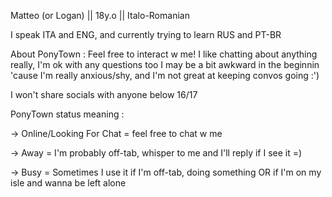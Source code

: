 Matteo (or Logan) || 18y.o || Italo-Romanian 

I speak ITA and ENG, and currently trying to learn RUS and PT-BR

About PonyTown : Feel free to interact w me! I like chatting about anything really, I'm ok with any questions too
I may be a bit awkward in the beginnin 'cause I'm really anxious/shy, and I'm not great at keeping convos going :')

I won't share socials with anyone below 16/17

PonyTown status meaning :

-> Online/Looking For Chat = feel free to chat w me

-> Away = I'm probably off-tab, whisper to me and I'll reply if I see it =)

-> Busy = Sometimes I use it if I'm off-tab, doing something OR if I'm on my isle and wanna be left alone
